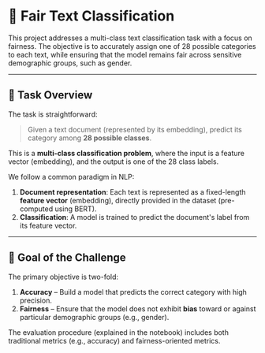 # 🧠 Fair Text Classification

This project addresses a multi-class text classification task with a focus on fairness. The objective is to accurately assign one of 28 possible categories to each text, while ensuring that the model remains fair across sensitive demographic groups, such as gender.

---

## 📘 Task Overview

The task is straightforward:

> Given a text document (represented by its embedding), predict its category among **28 possible classes**.

This is a **multi-class classification problem**, where the input is a feature vector (embedding), and the output is one of the 28 class labels.

We follow a common paradigm in NLP:
1. **Document representation**: Each text is represented as a fixed-length **feature vector** (embedding), directly provided in the dataset (pre-computed using BERT).
2. **Classification**: A model is trained to predict the document's label from its feature vector.

---

## 🎯 Goal of the Challenge

The primary objective is two-fold:

1. **Accuracy** – Build a model that predicts the correct category with high precision.
2. **Fairness** – Ensure that the model does not exhibit **bias** toward or against particular demographic groups (e.g., gender).

The evaluation procedure (explained in the notebook) includes both traditional metrics (e.g., accuracy) and fairness-oriented metrics.


